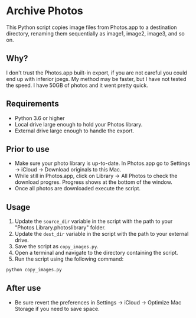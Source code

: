 # Archive Photos

This Python script copies image files from Photos.app to a destination directory, renaming them sequentially as image1, image2, image3, and so on.

## Why?

I don't trust the Photos.app built-in export, if you are not careful you could end up with inferior jpegs. My method may be faster, but I have not tested the speed. I have 50GB of photos and it went pretty quick.

## Requirements

- Python 3.6 or higher
- Local drive large enough to hold your Photos library. 
- External drive large enough to handle the export. 

## Prior to use 

- Make sure your photo library is up-to-date. In Photos.app go to Settings → iCloud → Download originals to this Mac. 
- While still in Photos.app, click on Library → All Photos to check the download progres. Progress shows at the bottom of the window.
- Once all photos are downloaded execute the script. 

## Usage

1. Update the `source_dir` variable in the script with the path to your "Photos Library.photoslibrary" folder.
2. Update the `dest_dir` variable in the script with the path to your external drive.
3. Save the script as `copy_images.py`.
4. Open a terminal and navigate to the directory containing the script.
5. Run the script using the following command:

```bash
python copy_images.py
```
## After use

- Be sure revert the preferences in Settings → iCloud → Optimize Mac Storage if you need to save space.
